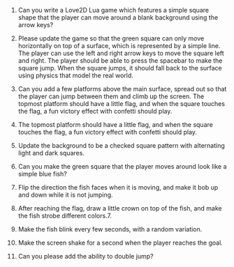 1. Can you write a Love2D Lua game which features a simple square shape that the player can move around a blank background using the arrow keys?

1. Please update the game so that the green square can only move horizontally on top of a surface, which is represented by a simple line.
The player can use the left and right arrow keys to move the square left and right.
The player should be able to press the spacebar to make the square jump.
When the square jumps, it should fall back to the surface using physics that model the real world.

1. Can you add a few platforms above the main surface, spread out so that the player can jump between them and climb up the screen.
The topmost platform should have a little flag, and when the square touches the flag, a fun victory effect with confetti should play.

1. The topmost platform should have a little flag, and when the square touches the flag, a fun victory effect with confetti should play.

1. Update the background to be a checked square pattern with alternating light and dark squares.

1. Can you make the green square that the player moves around look like a simple blue fish?

1. Flip the direction the fish faces when it is moving, and make it bob up and down while it is not jumping.

1. After reaching the flag, draw a little crown on top of the fish, and make the fish strobe different colors.7.

1. Make the fish blink every few seconds, with a random variation.

1. Make the screen shake for a second when the player reaches the goal.

1. Can you please add the ability to double jump?
